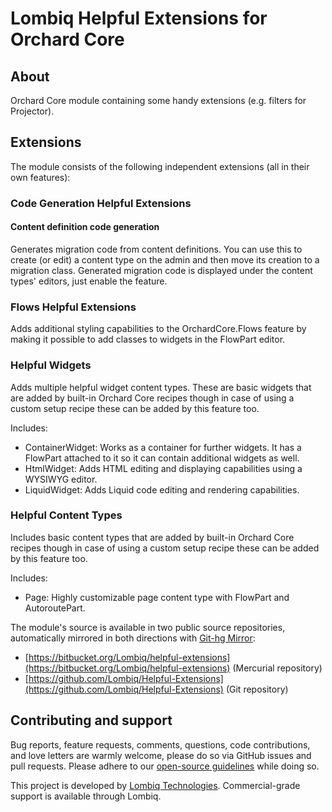 # Lombiq Helpful Extensions for Orchard Core



## About

Orchard Core module containing some handy extensions (e.g. filters for Projector).


## Extensions

The module consists of the following independent extensions (all in their own features):

### Code Generation Helpful Extensions

#### Content definition code generation
Generates migration code from content definitions. You can use this to create (or edit) a content type on the admin and then move its creation to a migration class. Generated migration code is displayed under the content types' editors, just enable the feature.

### Flows Helpful Extensions

Adds additional styling capabilities to the OrchardCore.Flows feature by making it possible to add classes to widgets in the FlowPart editor.

### Helpful Widgets

Adds multiple helpful widget content types. These are basic widgets that are added by built-in Orchard Core recipes though in case of using a custom setup recipe these can be added by this feature too.

Includes:

- ContainerWidget: Works as a container for further widgets. It has a FlowPart attached to it so it can contain additional widgets as well.
- HtmlWidget: Adds HTML editing and displaying capabilities using a WYSIWYG editor. 
- LiquidWidget: Adds Liquid code editing and rendering capabilities.

### Helpful Content Types

Includes basic content types that are added by built-in Orchard Core recipes though in case of using a custom setup recipe these can be added by this feature too.

Includes:

- Page: Highly customizable page content type with FlowPart and AutoroutePart.

The module's source is available in two public source repositories, automatically mirrored in both directions with [Git-hg Mirror](https://githgmirror.com):

- [https://bitbucket.org/Lombiq/helpful-extensions](https://bitbucket.org/Lombiq/helpful-extensions) (Mercurial repository)
- [https://github.com/Lombiq/Helpful-Extensions](https://github.com/Lombiq/Helpful-Extensions) (Git repository)


## Contributing and support

Bug reports, feature requests, comments, questions, code contributions, and love letters are warmly welcome, please do so via GitHub issues and pull requests. Please adhere to our [open-source guidelines](https://lombiq.com/open-source-guidelines) while doing so.

This project is developed by [Lombiq Technologies](https://lombiq.com/). Commercial-grade support is available through Lombiq.
